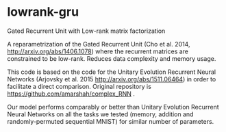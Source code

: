 # lowrank-gru
Gated Recurrent Unit with Low-rank matrix factorization

A reparametrization of the Gated Recurrent Unit (Cho et al. 2014, http://arxiv.org/abs/1406.1078) where the recurrent matrices are constrained to be low-rank. Reduces data complexity and memory usage.

This code is based on the code for the Unitary Evolution Recurrent Neural Networks (Arjovsky et al. 2015 http://arxiv.org/abs/1511.06464) in order to facilitate a direct comparison. Original repository is https://github.com/amarshah/complex_RNN .

Our model performs comparably or better than Unitary Evolution Recurrent Neural Networks on all the tasks we tested (memory, addition and randomly-permuted sequential MNIST) for similar number of parameters.
